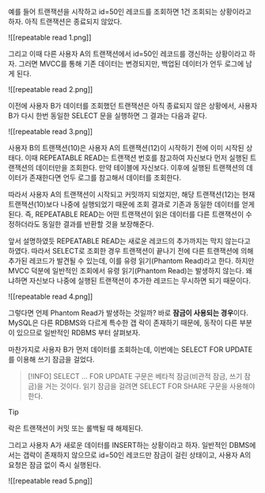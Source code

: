 예를 들어 트랜잭션을 시작하고 id=50인 레코드를 조회하면 1건 조회되는 상황이라고 하자. 아직 트랜잭션은 종료되지 않았다.

![[repeatable read 1.png]]

그리고 이때 다른 사용자 A의 트랜잭션에서 id=50인 레코드를 갱신하는 상황이라고 하자. 그러면 MVCC를 통해 기존 데이터는 변경되지만, 백업된 데이터가 언두 로그에 남게 된다.

![[repeatable read 2.png]]

이전에 사용자 B가 데이터를 조회했던 트랜잭션은 아직 종료되지 않은 상황에서, 사용자 B가 다시 한번 동일한 SELECT 문을 실행하면 그 결과는 다음과 같다.

![[repeatable read 3.png]]

사용자 B의 트랜잭션(10)은 사용자 A의 트랜잭션(12)이 시작하기 전에 이미 시작된 상태다. 이때 REPEATABLE READ는 트랜잭션 번호를 참고하여 자신보다 먼저 실행된 트랜잭션의 데이터만을 조회한다.
만약 테이블에 자신보다. 이후에 실행된 트랜잭션의 데이터가 존재한다면 언두 로그를 참고해서 데이터를 조회한다.

따라서 사용자 A의 트랜잭션이 시작되고 커밋까지 되었지만, 해당 트랜잭션(12)는 현재 트랜잭션(10)보다 나중에 실행되었기 때문에 조회 결과로 기존과 동일한 데이터를 얻게 된다. 즉, REPEATABLE READ는 어떤 트랜잭션이 읽은 데이터를 다른 트랜잭션이 수정하더라도 동일한 결과를 반환할 것을 보장해준다.

앞서 설명하였듯 REPEATABLE READ는 새로운 레코드의 추가까지는 막지 않는다고 하였다. 따라서 SELECT로 조회한 경우 트랜잭션이 끝나기 전에 다른 트랜잭션에 의해 추가된 레코드가 발견될 수 있는데, 이를 유령 읽기(Phantom Read)라고 한다.
하지만 MVCC 덕분에 일반적인 조회에서 유령 읽기(Phantom Read)는 발생하지 않는다. 왜냐하면 자신보다 나중에 실행된 트랜잭션이 추가한 레코드는 무시하면 되기 때문이다.

![[repeatable read 4.png]]

그렇다면 언제 Phantom Read가 발생하는 것일까? 바로 **잠금이 사용되는 경우**이다. MySQL은 다른 RDBMS와 다르게 특수한 갭 락이 존재하기 때문에, 동작이 다른 부분이 있으므로 일반적인 RDBMS 부터 살펴보자.

마찬가지로 사용자 B가 먼저 데이터를 조회하는데, 이번에는 SELECT FOR UPDATE를 이용해 쓰기 잠금을 걸었다.
> [!INFO]
> SELECT ... FOR UPDATE 구문은 베타적 잠금(비관적 잠금, 쓰기 잠금)을 거는 것이다.
> 읽기 잠금을 걸려면 SELECT FOR SHARE 구문을 사용해야 한다.

> [!TIP]
> 락은 트랜잭션이 커밋 또는 롤백될 때 해제된다.

그리고 사용자 A가 새로운 데이터를 INSERT하는 상황이라고 하자. 일반적인 DBMS에서는 갭락이 존재하지 않으므로 id=50인 레코드만 잠금이 걸린 상태이고, 사용자 A의 요청은 잠금 없이 즉시 실행된다.

![[repeatable read 5.png]]